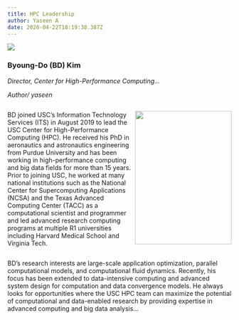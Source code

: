 ```yaml
---
title: HPC Leadership
author: Yaseen A
date: 2020-04-22T18:19:38.387Z
---
```

![](/images/gatsby-icon.png)

### Byoung-Do (BD) Kim

*Director, Center for High-Performance Computing...*

*Author/ yaseen*

<section id="content_main" class="content_main grid_9">
     <div class="content_padding">
        <div class="paragraph-1" style="display: flex">
            <p>BD joined USC’s Information Technology Services (ITS) in August 2019 to lead the USC Center for High-Performance Computing (HPC). He received his PhD in aeronautics and astronautics engineering from Purdue University and has been working in high-performance computing and big data fields for more than 15 years. Prior to joining USC, he worked at many national institutions such as the National Center for Supercomputing Applications (NCSA) and the Texas Advanced Computing Center (TACC) as a computational scientist and programmer and led advanced research computing programs at multiple R1 universities including Harvard Medical School and Virginia Tech.</p>
            <p>
            <a href="/images/profile_bdkim.jpg"><img  src="/images/profile_bdkim.jpg" alt=""width="217"height="300" class="alignright size-medium wp-image-3143"></a></p>
        </div>
        <p>BD’s research interests are large-scale application optimization, parallel computational models, and computational fluid dynamics. Recently, his focus has been extended to data-intensive computing and advanced system design for computation and data convergence models. He always looks for opportunities where the USC HPC team can maximize the potential of computational and data-enabled research by providing expertise in advanced computing and big data analysis...</p>
    </div>
</section>